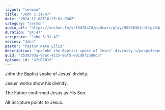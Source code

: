 ```yaml
---
layout: "sermon"
title: "John 5:31-47"
date: "2024-12-08T18:25:01.000Z"
category: "sermon"
audio_url: "https://anchor.fm/s/f5d78a70/podcast/play/95598361/https%3A%2F%2Fd3ctxlq1ktw2nl.cloudfront.net%2Fstaging%2F2024-11-9%2F391265729-44100-2-57ba98e87c201.m4a"
duration: "24:47"
scripture: "John 5:31-47"
series: "John"
pastor: "Pastor Nate Ellis"
description: "<p>John the Baptist spoke of Jesus’ divinity.</p><p>Jesus’ works show his divinity.</p><p>The Father confirmed Jesus as His Son.</p><p>All Scripture points to Jesus.</p>\n"
guid: "253839da-97ac-4115-86f5-e01d8f2b06db"
episode_id: "47c67019"
---
```


<p>John the Baptist spoke of Jesus’ divinity.</p><p>Jesus’ works show his divinity.</p><p>The Father confirmed Jesus as His Son.</p><p>All Scripture points to Jesus.</p>


